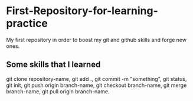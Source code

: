 # First-Repository-for-learning-practice
My first repository in order to boost my git and github skills and forge new ones.

## Some skills that I learned
git clone repository-name,
git add .,
git commit -m "something",
git status,
git init,
git push origin branch-name,
git checkout branch-name,
git merge branch-name,
git pull origin branch-name.
